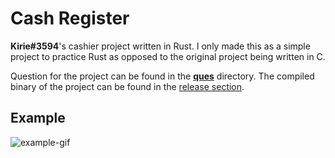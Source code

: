 # Cash Register

**Kirie#3594**'s cashier project written in Rust. I only made this as a simple project to practice Rust as opposed to the original project being written in C.

Question for the project can be found in the [**ques**](./ques/) directory. The compiled binary of the project can be found in the [release section](https://github.com/Yakiyo/kirie-cashier/releases/latest).

## Example

![example-gif](https://i.imgur.com/UONaYG6.gif)
